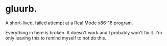 # gluurb.

A short-lived, failed attempt at a Real Mode x86-16 program.

Everything in here is broken. It doesn't work and I probably won't fix it. I'm only leaving this to remind myself to not do this.
